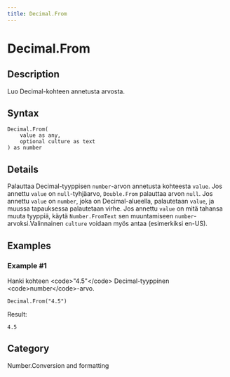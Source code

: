```yaml
---
title: Decimal.From
---
```


# Decimal.From


## Description

Luo Decimal-kohteen annetusta arvosta.


## Syntax

```powerquery
Decimal.From(
    value as any,
    optional culture as text
) as number
```


## Details

Palauttaa Decimal-tyyppisen <code>number</code>-arvon annetusta kohteesta <code>value</code>. Jos annettu <code>value</code> on <code>null</code>-tyhjäarvo, <code>Double.From</code> palauttaa arvon <code>null</code>. Jos annettu <code>value</code> on <code>number</code>, joka on Decimal-alueella, palautetaan <code>value</code>, ja muussa tapauksessa palautetaan virhe. Jos annettu <code>value</code> on mitä tahansa muuta tyyppiä, käytä <code>Number.FromText</code> sen muuntamiseen <code>number</code>-arvoksi.Valinnainen <code>culture</code> voidaan myös antaa (esimerkiksi en-US).


## Examples

### Example #1 
Hanki kohteen &lt;code&gt;&#34;4.5&#34;&lt;/code&gt; Decimal-tyyppinen &lt;code&gt;number&lt;/code&gt;-arvo.
```powerquery
Decimal.From("4.5")
```

Result: 
```powerquery
4.5
```




## Category
Number.Conversion and formatting
